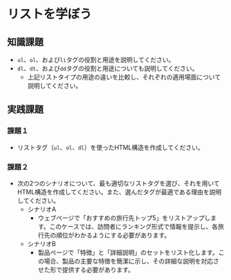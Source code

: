 # リストを学ぼう

## 知識課題

- `ul`、`ol`、および`li`タグの役割と用途を説明してください。
- `dl`、`dt`、および`dd`タグの役割と用途についても説明してください。
  - 上記リストタイプの用途の違いを比較し、それぞれの適用場面について説明してください。

## 実践課題

### 課題１

- リストタグ（`ul`、`ol`、`dl`）を使ったHTML構造を作成してください。

### 課題２

- 次の2つのシナリオについて、最も適切なリストタグを選び、それを用いてHTML構造を作成してください。また、選んだタグが最適である理由を説明してください。
  - シナリオA
    - ウェブページで「おすすめの旅行先トップ5」をリストアップします。このケースでは、訪問者にランキング形式で情報を提示し、各旅行先の順位がわかるようにする必要があります。
  - シナリオB
    - 製品ページで「特徴」と「詳細説明」のセットをリスト化します。この場合、製品の主要な特徴を簡潔に示し、その詳細な説明を対応させた形で提供する必要があります。
